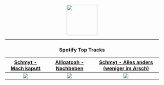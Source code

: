 <p align="center">
  <a href="https://www.tobiasmichael.de">
    <img src="https://tm-website-static.s3.eu-central-1.amazonaws.com/logo.png" width="100" height="100"/>
  </a>
</p>

---

<h3 align="center">Spotify Top Tracks</h3>

[Schmyt - Mach kaputt](https://open.spotify.com/track/5BYHix1INNkgiIjcnlewIh)|[Alligatoah - Nachbeben](https://open.spotify.com/track/11sK6e6vCnbIznpH3NfIFA)|[Schmyt - Alles anders (weniger im Arsch)](https://open.spotify.com/track/1H2rGO5zzjRTfFIgD7wNRj)
:---:|:----:|:----:
<img src="https://i.scdn.co/image/ab67616d00001e020602b509c9fe24bf70509570"/>|<img src="https://i.scdn.co/image/ab67616d00001e025093acd5057e8b4f4f480475"/>|<img src="https://i.scdn.co/image/ab67616d00001e025dc976f81f9393cfbc3bfa4c"/>